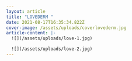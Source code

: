 ```yaml
---
layout: article
title: "LOVEDERM "
date: 2021-08-17T16:35:34.822Z
cover-image: /assets/uploads/coverlovederm.jpg
article-content: |-
  ![](/assets/uploads/love-1.jpg)

  ![](/assets/uploads/love-2.jpg)
---
```


